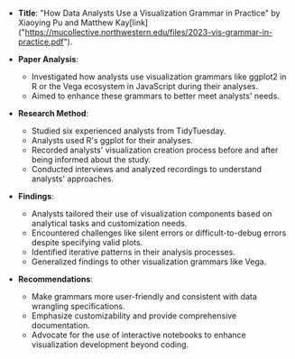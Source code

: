   - **Title**: "How Data Analysts Use a Visualization Grammar in Practice" by Xiaoying Pu and Matthew Kay[link] ("https://mucollective.northwestern.edu/files/2023-vis-grammar-in-practice.pdf").

- **Paper Analysis**:
  - Investigated how analysts use visualization grammars like ggplot2 in R or the Vega ecosystem in JavaScript during their analyses.
  - Aimed to enhance these grammars to better meet analysts' needs.
- **Research Method**:
  - Studied six experienced analysts from TidyTuesday.
  - Analysts used R's ggplot for their analyses.
  - Recorded analysts' visualization creation process before and after being informed about the study.
  - Conducted interviews and analyzed recordings to understand analysts' approaches.
- **Findings**:
  - Analysts tailored their use of visualization components based on analytical tasks and customization needs.
  - Encountered challenges like silent errors or difficult-to-debug errors despite specifying valid plots.
  - Identified iterative patterns in their analysis processes.
  - Generalized findings to other visualization grammars like Vega.
- **Recommendations**:
  - Make grammars more user-friendly and consistent with data wrangling specifications.
  - Emphasize customizability and provide comprehensive documentation.
  - Advocate for the use of interactive notebooks to enhance visualization development beyond coding.
